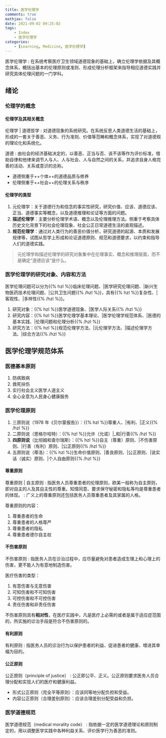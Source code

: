 ```yaml
---
title: 医学伦理学
comments: true
mathjax: false
date: 2021-09-02 09:25:02
tags:
    - Index
    - 医学伦理学
categories:
    - [Learning, Medicine, 医学伦理学]
---
```


医学伦理学
: 在系统考察医疗卫生领域道德现象的基础上，确立伦理学依据及其概念体系，概括出基本的伦理原则或准则、形成伦理分析框架来指导相应道德实践并研究具体伦理问题的一门学科。

<!--more-->

## 绪论

### 伦理学的概念

#### 伦理学及其相关概念

伦理学 | 道德哲学
: 对道德现象的系统研究。在系统反思人类道德生活的基础上，形成的一套关于善恶、义务、行为准则、价值等范畴和概念体系，实现了对道德观的理论化和系统化。

道德
: 由社会的经济基础决定的，以善恶、正当与否、该不该等作为评价标准，借助自律和他律来调节人与人、人与社会、人与自然之间的关系，并追求自身人格完善的活动、关系或意识的总称。

- 道德侧重于++个体++的道德品质与修养
- 伦理侧重于++社会++的伦理关系与秩序

#### 伦理学的类型

1. 元伦理学：关于道德行为和信念的事实性研究，研究价值、应该、道德应该、正当、道德事实等概念，以及道德推理和论证等方面的问题。
2. **描述伦理学**：主要分析伦理学术语、概念以及伦理推理方法。侧重于考察具体历史文化背景下的社会伦理现象、社会公正日常道德生活的直观描述。
3. **规范伦理学**：通过对人类行为的善恶价值分析，研究道德的起源、本质和发展规律等，试图从哲学上形成和论证道德原则、规范和道德要求，以约束和指导人们的道德实践。

> 元伦理学和描述伦理学的研究对象集中在伦理事实、概念和推理层面，而不是确定”道德应该“是什么。

### 医学伦理学的研究对象、内容和方法

医学伦理问题可以分为{{% hzl %}}临床伦理问题、|医学研究伦理问题、|新兴生物医药技术伦理问题、|公共卫生问题{{% /hzl %}}，具有{{% hzl %}}复杂性、|客观性、|多样性{{% /hzl %}}。

1. 研究对象：{{% hzl %}}医学道德现象、|医学人际关系{{% /hzl %}}
2. 研究内容：{{% hzl %}}医学伦理学基本理论、|医学伦理学规范体系、|医德的基本实践、|伦理问题和伦理分析{{% /hzl %}}
3. 研究方法：{{% hzl %}}规范伦理学方法、|元伦理学方法、|描述伦理学方法、|综合方法{{% /hzl %}}

## 医学伦理学规范体系

### 医德基本原则

1. 防病致病
2. 救死扶伤
3. 实行社会主义医学人道主义
4. 全心全意为人民身心健康服务

### 医学伦理原则

1. 三原则说（1978 年《贝尔蒙报告》）：{{% hzl %}}尊重人、|有利、|正义{{% /hzl %}}
2. 二原则说（恩格尔哈特）：{{% hzl %}}允许（允诺）|_和|行善{{% /hzl %}}
3. **四原则说**（比彻姆和查尔瑞斯）：{{% hzl %}}自主（尊重）原则、|不伤害原则、|行善（有利）原则、|公正原则{{% /hzl %}}
4. 五原则说（蒂洛）：{{% hzl %}}生命价值原则、|善良原则、|公正原则、|说实话（诚实）原则、|个人自由原则{{% /hzl %}}

#### 尊重原则

尊重原则 | 自主原则
: 指医务人员尊重患者的伦理原则，欧美一般称为自主原则，即对自主的人及其自主性的尊重。知情同意、要求保守秘密和隐私等均是尊重患者的体现。
: 广义上的尊重原则还包括医务人员尊重患者及其家属的人格。

尊重原则的内容：
1. 尊重患者的生命
2. 尊重患者的人格尊严
3. 尊重患者的隐私
4. 尊重患者德尔自主权

#### 不伤害原则

不伤害原则
: 指医务人员在诊治过程中，应尽量避免对患者造成生理上和心理上的伤害，更不能人为有意地制造伤害。

医疗伤害的类型：
1. 有意伤害与无意伤害
2. 可知伤害和不可知伤害
3. 可控伤害和不可控伤害
4. 责任伤害和非责任伤害

不伤害原则具有**相对性**，在医疗实践中，凡是医疗上必需的或者是属于适应症范围的，所实施的诊治手段是符合不伤害原则的。

#### 有利原则

有利原则
: 指医务人员的诊治行为以保护患者的利益、促进患者的健康、增进其幸福为目的。

#### 公正原则

公正原则（principle of justice）
: 公正即公平、正义。公正原则要求医务人员合理分配和实现人们的医疗和健康利益。

- 形式公正原则（完全平等原则）：应该同等地分配负担和受益。
- 内容公正原则（合理差别原则）：应该合理差别分配受益和负担。

### 医学道德规范

医学道德规范（medical morality code）
: 指依据一定的医学道德理论和原则制定的，用以调整医学实践中各种利益关系、评价医学行为善恶的准则。
